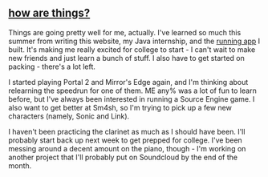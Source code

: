 ## [how are things?](https://eashwar.github.io/posts/post4.html)

Things are going pretty well for me, actually. I've learned so much this summer from writing this website, my Java internship, and the [running app](https://github.com/eashwar/running-calculator) I built. It's making me really excited for college to start - I can't wait to make new friends and just learn a bunch of stuff. I also have to get started on packing - there's a lot left.

I started playing Portal 2 and Mirror's Edge again, and I'm thinking about relearning the speedrun for one of them. ME any% was a lot of fun to learn before, but I've always been interested in running a Source Engine game. I also want to get better at Sm4sh, so I'm trying to pick up a few new characters (namely, Sonic and Link).

I haven't been practicing the clarinet as much as I should have been. I'll probably start back up next week to get prepped for college. I've been messing around a decent amount on the piano, though - I'm working on another project that I'll probably put on Soundcloud by the end of the month.